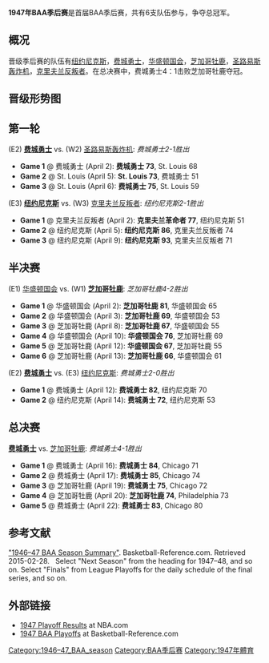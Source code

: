 **1947年BAA季后赛**是首届BAA季后赛，共有6支队伍参与，争夺总冠军。

## 概况

晋级季后赛的队伍有[纽约尼克斯](https://zh.wikipedia.org/wiki/纽约尼克斯 "wikilink")，[费城勇士](https://zh.wikipedia.org/wiki/费城勇士 "wikilink")，[华盛顿国会](https://zh.wikipedia.org/wiki/华盛顿国会 "wikilink")，[芝加哥牡鹿](../Page/芝加哥牡鹿.md "wikilink")，[圣路易斯轰炸机](https://zh.wikipedia.org/wiki/圣路易斯轰炸机 "wikilink")，[克里夫兰反叛者](https://zh.wikipedia.org/wiki/克里夫兰反叛者 "wikilink")。在总决赛中，费城勇士4：1击败芝加哥牡鹿夺冠。

## 晋级形势图

## 第一轮

(E2) **[费城勇士](https://zh.wikipedia.org/wiki/费城勇士 "wikilink")** vs. (W2) [圣路易斯轰炸机](https://zh.wikipedia.org/wiki/圣路易斯轰炸机 "wikilink"): *费城勇士2-1胜出*

  - **Game 1** @ 费城勇士 (April 2): **费城勇士 73**, St. Louis 68
  - **Game 2** @ St. Louis (April 5): **St. Louis 73**, 费城勇士 51
  - **Game 3** @ St. Louis (April 6): **费城勇士 75**, St. Louis 59

(E3) **[纽约尼克斯](https://zh.wikipedia.org/wiki/纽约尼克斯 "wikilink")** vs. (W3) [克里夫兰反叛者](https://zh.wikipedia.org/wiki/克里夫兰反叛者 "wikilink"): *纽约尼克斯2-1胜出*

  - **Game 1** @ 克里夫兰反叛者 (April 2): **克里夫兰革命者 77**, 纽约尼克斯 51
  - **Game 2** @ 纽约尼克斯 (April 5): **纽约尼克斯 86**, 克里夫兰反叛者 74
  - **Game 3** @ 纽约尼克斯 (April 9): **纽约尼克斯 93**, 克里夫兰反叛者 71

## 半决赛

(E1) [华盛顿国会](https://zh.wikipedia.org/wiki/华盛顿国会 "wikilink") vs. (W1) **[芝加哥牡鹿](../Page/芝加哥牡鹿.md "wikilink")**: *芝加哥牡鹿4-2胜出*

  - **Game 1** @ 华盛顿国会 (April 2): **芝加哥牡鹿 81**, 华盛顿国会 65
  - **Game 2** @ 华盛顿国会 (April 3): **芝加哥牡鹿 69**, 华盛顿国会 53
  - **Game 3** @ 芝加哥牡鹿 (April 8): **芝加哥牡鹿 67**, 华盛顿国会 55
  - **Game 4** @ 华盛顿国会 (April 10): **华盛顿国会 76**, 芝加哥牡鹿 69
  - **Game 5** @ 芝加哥牡鹿 (April 12): **华盛顿国会 67**, 芝加哥牡鹿 55
  - **Game 6** @ 芝加哥牡鹿 (April 13): **芝加哥牡鹿 66**, 华盛顿国会 61

(E2) **[费城勇士](https://zh.wikipedia.org/wiki/费城勇士 "wikilink")** vs. (E3) [纽约尼克斯](https://zh.wikipedia.org/wiki/纽约尼克斯 "wikilink"): *费城勇士2-0胜出*

  - **Game 1** @ 费城勇士 (April 12): **费城勇士 82**, 纽约尼克斯 70
  - **Game 2** @ 纽约尼克斯 (April 14): **费城勇士 72**, 纽约尼克斯 53

## 总决赛

**[费城勇士](https://zh.wikipedia.org/wiki/费城勇士 "wikilink")** vs. [芝加哥牡鹿](../Page/芝加哥牡鹿.md "wikilink"): *费城勇士4-1胜出*

  - **Game 1** @ 费城勇士 (April 16): **费城勇士 84**, Chicago 71
  - **Game 2** @ 费城勇士 (April 17): **费城勇士 85**, Chicago 74
  - **Game 3** @ 芝加哥牡鹿 (April 19): **费城勇士 75**, Chicago 72
  - **Game 4** @ 芝加哥牡鹿 (April 20): **芝加哥牡鹿 74**, Philadelphia 73
  - **Game 5** @ 费城勇士 (April 22): **费城勇士 83**, Chicago 80

## 参考文献

["1946–47 BAA Season Summary"](http://www.basketball-reference.com/leagues/BAA_1947.html). Basketball-Reference.com. Retrieved 2015-02-28.
  Select "Next Season" from the heading for 1947–48, and so on. Select "Finals" from League Playoffs for the daily schedule of the final series, and so on.

## 外部链接

  - [1947 Playoff Results](http://www.nba.com/history/playoffs/19461947.html) at NBA.com
  - [1947 BAA Playoffs](http://www.basketball-reference.com/playoffs/BAA_1947.html) at Basketball-Reference.com

[Category:1946–47_BAA_season](https://zh.wikipedia.org/wiki/Category:1946–47_BAA_season "wikilink") [Category:BAA季后赛](https://zh.wikipedia.org/wiki/Category:BAA季后赛 "wikilink") [Category:1947年體育](https://zh.wikipedia.org/wiki/Category:1947年體育 "wikilink")